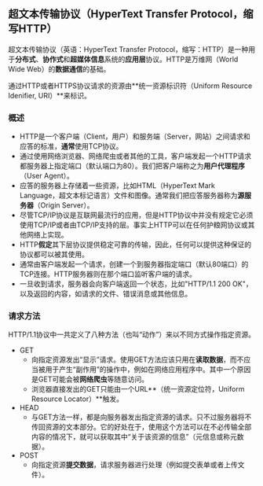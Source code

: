 ## 超文本传输协议（HyperText Transfer Protocol，缩写HTTP）
  
超文本传输协议（英语：HyperText Transfer Protocol，缩写：HTTP）是一种用于**分布式**、**协作式**和**超媒体信息**系统的**应用层**协议。HTTP是万维网（World Wide Web）的**数据通信**的基础。

通过HTTP或者HTTPS协议请求的资源由**统一资源标识符（Uniform Resource Idenifier, URI）**来标识。

### 概述

- HTTP是一个客户端（Client，用户）和服务端（Server，网站）之间请求和应答的标准，**通常**使用TCP协议。
- 通过使用网络浏览器、网络爬虫或者其他的工具，客户端发起一个HTTP请求都服务器上指定端口（默认端口为80）。我们把客户端称之为**用户代理程序**（User Agent）。
- 应答的服务器上存储着一些资源，比如HTML（HyperText Mark Language，超文本标记语言）文件和图像。通常我们把应答服务器称为**源服务器**（Origin Server）。
- 尽管TCP/IP协议是互联网最流行的应用，但是HTTP协议中并没有规定它必须使用TCP/IP或者由TCP/IP支持的层。事实上HTTP可以在任何护粮网协议或其他网络上实现。
- HTTP**假定**其下层协议提供稳定可靠的传输，因此，任何可以提供这种保证的协议都可以被其使用。
- 通常由客户端发起一个请求，创建一个到服务器指定端口（默认80端口）的TCP连接。HTTP服务器则在那个端口监听客户端的请求。
- 一旦收到请求，服务器会向客户端返回一个状态，比如"HTTP/1.1 200 OK"，以及返回的内容，如请求的文件、错误消息或其他信息。


### 请求方法
HTTP/1.1协议中一共定义了八种方法（也叫“动作”）来以不同方式操作指定资源。
- GET
  - 向指定资源发出“显示”请求。使用GET方法应该只用在**读取数据**，而不应当被用于产生“副作用”的操作中，例如在网络应用程序中。其中一个原因是GET可能会被**网络爬虫**等随意访问。
  - 浏览器直接发出的GET只能由一个URL**（统一资源定位符，Uniform Resource Locator）**触发。
- HEAD
  - 与GET方法一样，都是向服务器发出指定资源的请求。只不过服务器将不传回资源的文本部分。它的好处在于，使用这个方法可以在不必传输全部内容的情况下，就可以获取其中“关于该资源的信息”（元信息或称元数据）。
- POST
  - 向指定资源**提交数据**，请求服务器进行处理（例如提交表单或者上传文件）。
